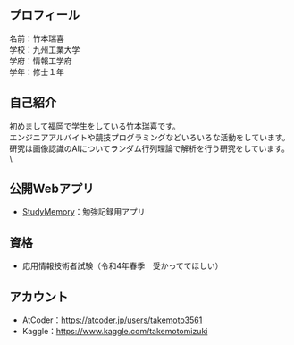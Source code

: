 ## プロフィール
名前：竹本瑞喜 \
学校：九州工業大学 \
学府：情報工学府 \
学年：修士１年

## 自己紹介
初めまして福岡で学生をしている竹本瑞喜です。\
エンジニアアルバイトや競技プログラミングなどいろいろな活動をしています。\
研究は画像認識のAIについてランダム行列理論で解析を行う研究をしています。\

## 公開Webアプリ
- [StudyMemory](https://study-memory.web.app)：勉強記録用アプリ

## 資格
- 応用情報技術者試験（令和4年春季　受かっててほしい）

## アカウント
- AtCoder：<https://atcoder.jp/users/takemoto3561>
- Kaggle：<https://www.kaggle.com/takemotomizuki>
